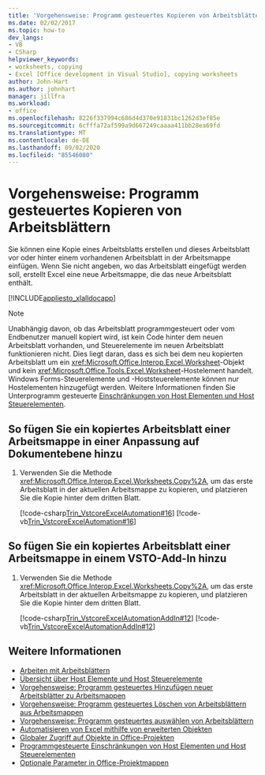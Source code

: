 ```yaml
---
title: 'Vorgehensweise: Programm gesteuertes Kopieren von Arbeitsblättern'
ms.date: 02/02/2017
ms.topic: how-to
dev_langs:
- VB
- CSharp
helpviewer_keywords:
- worksheets, copying
- Excel [Office development in Visual Studio], copying worksheets
author: John-Hart
ms.author: johnhart
manager: jillfra
ms.workload:
- office
ms.openlocfilehash: 8226f337994c686d4d370e91831bc1262d3ef85e
ms.sourcegitcommit: 6cfffa72af599a9d667249caaaa411bb28ea69fd
ms.translationtype: MT
ms.contentlocale: de-DE
ms.lasthandoff: 09/02/2020
ms.locfileid: "85546080"
---
```

# <a name="how-to-programmatically-copy-worksheets"></a>Vorgehensweise: Programm gesteuertes Kopieren von Arbeitsblättern
  Sie können eine Kopie eines Arbeitsblatts erstellen und dieses Arbeitsblatt vor oder hinter einem vorhandenen Arbeitsblatt in der Arbeitsmappe einfügen. Wenn Sie nicht angeben, wo das Arbeitsblatt eingefügt werden soll, erstellt Excel eine neue Arbeitsmappe, die das neue Arbeitsblatt enthält.

 [!INCLUDE[appliesto_xlalldocapp](../vsto/includes/appliesto-xlalldocapp-md.md)]

> [!NOTE]
> Unabhängig davon, ob das Arbeitsblatt programmgesteuert oder vom Endbenutzer manuell kopiert wird, ist kein Code hinter dem neuen Arbeitsblatt vorhanden, und Steuerelemente im neuen Arbeitsblatt funktionieren nicht. Dies liegt daran, dass es sich bei dem neu kopierten Arbeitsblatt um ein <xref:Microsoft.Office.Interop.Excel.Worksheet>-Objekt und kein <xref:Microsoft.Office.Tools.Excel.Worksheet>-Hostelement handelt. Windows Forms-Steuerelemente und -Hoststeuerelemente können nur Hostelementen hinzugefügt werden. Weitere Informationen finden Sie Unterprogramm gesteuerte [Einschränkungen von Host Elementen und Host Steuerelementen](../vsto/programmatic-limitations-of-host-items-and-host-controls.md).

## <a name="to-add-a-copied-worksheet-to-a-workbook-in-a-document-level-customization"></a>So fügen Sie ein kopiertes Arbeitsblatt einer Arbeitsmappe in einer Anpassung auf Dokumentebene hinzu

1. Verwenden Sie die Methode <xref:Microsoft.Office.Interop.Excel.Worksheets.Copy%2A>, um das erste Arbeitsblatt in der aktuellen Arbeitsmappe zu kopieren, und platzieren Sie die Kopie hinter dem dritten Blatt.

     [!code-csharp[Trin_VstcoreExcelAutomation#16](../vsto/codesnippet/CSharp/Trin_VstcoreExcelAutomationCS/Sheet1.cs#16)]
     [!code-vb[Trin_VstcoreExcelAutomation#16](../vsto/codesnippet/VisualBasic/Trin_VstcoreExcelAutomation/Sheet1.vb#16)]

## <a name="to-add-a-copied-worksheet-to-a-workbook-in-a-vsto-add-in"></a>So fügen Sie ein kopiertes Arbeitsblatt einer Arbeitsmappe in einem VSTO-Add-In hinzu

1. Verwenden Sie die Methode <xref:Microsoft.Office.Interop.Excel.Worksheets.Copy%2A>, um das erste Arbeitsblatt in der aktuellen Arbeitsmappe zu kopieren, und platzieren Sie die Kopie hinter dem dritten Blatt.

     [!code-csharp[Trin_VstcoreExcelAutomationAddIn#12](../vsto/codesnippet/CSharp/trin_vstcoreexcelautomationaddin/ThisAddIn.cs#12)]
     [!code-vb[Trin_VstcoreExcelAutomationAddIn#12](../vsto/codesnippet/VisualBasic/trin_vstcoreexcelautomationaddin/ThisAddIn.vb#12)]

## <a name="see-also"></a>Weitere Informationen
- [Arbeiten mit Arbeitsblättern](../vsto/working-with-worksheets.md)
- [Übersicht über Host Elemente und Host Steuerelemente](../vsto/host-items-and-host-controls-overview.md)
- [Vorgehensweise: Programm gesteuertes Hinzufügen neuer Arbeitsblätter zu Arbeitsmappen](../vsto/how-to-programmatically-add-new-worksheets-to-workbooks.md)
- [Vorgehensweise: Programm gesteuertes Löschen von Arbeitsblättern aus Arbeitsmappen](../vsto/how-to-programmatically-delete-worksheets-from-workbooks.md)
- [Vorgehensweise: Programm gesteuertes auswählen von Arbeitsblättern](../vsto/how-to-programmatically-select-worksheets.md)
- [Automatisieren von Excel mithilfe von erweiterten Objekten](../vsto/automating-excel-by-using-extended-objects.md)
- [Globaler Zugriff auf Objekte in Office-Projekten](../vsto/global-access-to-objects-in-office-projects.md)
- [Programmgesteuerte Einschränkungen von Host Elementen und Host Steuerelementen](../vsto/programmatic-limitations-of-host-items-and-host-controls.md)
- [Optionale Parameter in Office-Projektmappen](../vsto/optional-parameters-in-office-solutions.md)
